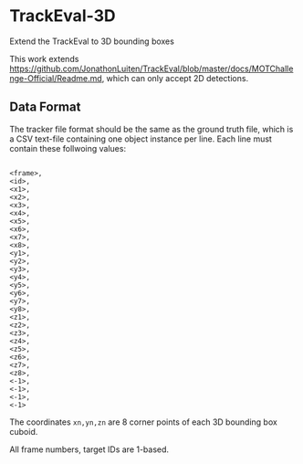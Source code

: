 # TrackEval-3D
Extend the TrackEval to 3D bounding boxes

This work extends https://github.com/JonathonLuiten/TrackEval/blob/master/docs/MOTChallenge-Official/Readme.md, which can only accept 2D detections. 

## Data Format
<p>
The tracker file format should be the same as the ground truth file, 
which is a CSV text-file containing one object instance per line.
Each line must contain these follwoing values:
</p>

</p>
<code>
&lt;frame&gt;,
&lt;id&gt;,
&lt;x1&gt;,
&lt;x2&gt;,
&lt;x3&gt;,
&lt;x4&gt;,
&lt;x5&gt;,
&lt;x6&gt;,
&lt;x7&gt;,
&lt;x8&gt;,
&lt;y1&gt;,
&lt;y2&gt;,
&lt;y3&gt;,
&lt;y4&gt;,
&lt;y5&gt;,
&lt;y6&gt;,
&lt;y7&gt;,
&lt;y8&gt;,
&lt;z1&gt;,
&lt;z2&gt;,
&lt;z3&gt;,
&lt;z4&gt;,
&lt;z5&gt;,
&lt;z6&gt;,
&lt;z7&gt;,
&lt;z8&gt;,
&lt;-1&gt;,
&lt;-1&gt;,
&lt;-1&gt;,
&lt;-1&gt;
</code>
</p>

The coordinates <code>xn,yn,zn</code> are 8 corner points of each 3D bounding box cuboid.

All frame numbers, target IDs are 1-based. 

